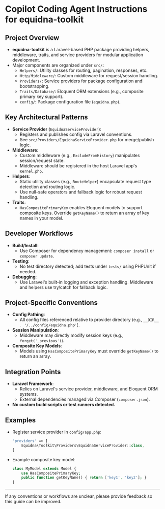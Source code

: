 # Copilot Coding Agent Instructions for equidna-toolkit

## Project Overview

- **equidna-toolkit** is a Laravel-based PHP package providing helpers, middleware, traits, and service providers for modular application development.
- Major components are organized under `src/`:
  - `Helpers/`: Utility classes for routing, pagination, responses, etc.
  - `Http/Middleware/`: Custom middleware for request/session handling.
  - `Providers/`: Service providers for package configuration and bootstrapping.
  - `Traits/Database/`: Eloquent ORM extensions (e.g., composite primary key support).
  - `config/`: Package configuration file (`equidna.php`).

## Key Architectural Patterns

- **Service Provider** (`EquidnaServiceProvider`):
  - Registers and publishes config via Laravel conventions.
  - See `src/Providers/EquidnaServiceProvider.php` for merge/publish logic.
- **Middleware**:
  - Custom middleware (e.g., `ExcludeFromHistory`) manipulates session/request state.
  - Middleware should be registered in the host Laravel app's `Kernel.php`.
- **Helpers**:
  - Static utility classes (e.g., `RouteHelper`) encapsulate request type detection and routing logic.
  - Use null-safe operators and fallback logic for robust request handling.
- **Traits**:
  - `HasCompositePrimaryKey` enables Eloquent models to support composite keys. Override `getKeyName()` to return an array of key names in your model.

## Developer Workflows

- **Build/Install**:
  - Use Composer for dependency management: `composer install` or `composer update`.
- **Testing**:
  - No test directory detected; add tests under `tests/` using PHPUnit if needed.
- **Debugging**:
  - Use Laravel's built-in logging and exception handling. Middleware and helpers use try/catch for fallback logic.

## Project-Specific Conventions

- **Config Pathing**:
  - All config files referenced relative to provider directory (e.g., `__DIR__ . '/../config/equidna.php'`).
- **Session Manipulation**:
  - Middleware may directly modify session keys (e.g., `forget('_previous')`).
- **Composite Key Models**:
  - Models using `HasCompositePrimaryKey` must override `getKeyName()` to return an array.

## Integration Points

- **Laravel Framework**:
  - Relies on Laravel's service provider, middleware, and Eloquent ORM systems.
  - External dependencies managed via Composer (`composer.json`).
- **No custom build scripts or test runners detected.**

## Examples

- Register service provider in `config/app.php`:
  ```php
  'providers' => [
      Equidna\Toolkit\Providers\EquidnaServiceProvider::class,
  ]
  ```
- Example composite key model:
  ```php
  class MyModel extends Model {
      use HasCompositePrimaryKey;
      public function getKeyName() { return ['key1', 'key2']; }
  }
  ```

---

If any conventions or workflows are unclear, please provide feedback so this guide can be improved.
